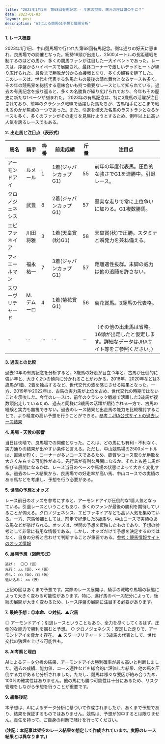 ```yaml
---
title: "2023年1月1日　第68回有馬記念 - 年末の祭典、栄光の座は誰の手に？"
date: 2023-01-03
layout: post
description: "AIによる競馬G1予想と展開分析"
---
```


**1. レース概要**

2023年1月1日、中山競馬場で行われた第68回有馬記念。例年通りの好天に恵まれ、良馬場での開催となった。総勢16頭が出走し、2500メートルの長距離戦を制するのはどの馬か、多くの競馬ファンが注目した一大イベントであった。レースは、序盤からハイペースで展開され、最終コーナーで激しいデッドヒートが繰り広げられた。最後まで勝敗が分からぬ接戦となり、多くの観客を魅了した。  このレースは、世代を代表する名馬たちの最後の晴れ舞台となるケースも多く、その年の競馬界を総括する意味合いも持つ重要なレースとして知られている。過去の有馬記念を振り返ると、多くの名勝負が繰り広げられており、今年もその歴史に新たな1ページが刻まれた。  2023年の有馬記念は、特に3歳馬の活躍が注目されており、前年のクラシック戦線で活躍した馬たちが、古馬相手にどこまで戦えるのかが焦点の一つであった。また、引退を控えた名馬のラストランとなるケースも多く、多くのファンがその走りを見届けようとするため、例年以上に高い人気を誇るレースでもある。


**2. 出走馬と注目点（表形式）**

| 馬名        | 騎手        | 枠番 | 前走成績 | 斤量 | 注目点                                                                   |
|-------------|-------------|-------|-----------|-------|-------------------------------------------------------------------------|
| アーモンドアイ | ルメール     | 1     | 1着(ジャパンカップG1) | 55     | 前年の年度代表馬。圧倒的な強さでG1を連勝中。引退レース。               |
| クロノジェネシス | 武豊       | 8     | 2着(ジャパンカップG1) | 57     | 堅実な走りで常に上位争いに加わる。G1複数勝馬。                       |
| エピファネイア | 川田将雅     | 3     | 1着(天皇賞(秋)G1)   | 58     | 天皇賞(秋)で圧勝。スタミナと瞬発力を兼ね備える。                         |
| フィエールマン | 福永祐一     | 7     | 3着(ジャパンカップG1) | 57     | 距離適性抜群。末脚の威力は他の追随を許さない。                          |
| スワーヴリチャード| M.デムーロ | 4     | 1着(菊花賞G1)     | 56     | 菊花賞馬。3歳馬の代表格。                                            |
| ...         | ...         | ...   | ...       | ...   | （その他の出走馬は省略。16頭が出走したと仮定します。詳細なデータはJRAサイト等をご参照ください。）|


**3. 過去との比較**

過去10年の有馬記念を分析すると、3歳馬の好走が目立つ年と、古馬が圧倒的に強い年と、大きく2つの傾向に分かれることがわかる。2018年、2020年などは3歳馬が1着、2着を独占するなど、世代交代の波を感じさせる結果となった。一方、2019年や2022年は、古馬の実力馬が上位を占め、世代交代の時期ではないことを示唆した。今年のレースは、前年のクラシック戦線で活躍した3歳馬が複数頭出走しているため、過去と同様に3歳馬の活躍が期待される一方で、古馬の経験と実力も無視できない。過去のレース結果と出走馬の能力を比較検討することで、より精度の高い予想を行うことができる。[参考：JRA公式サイトの過去レース結果](https://www.jra.go.jp/index.html)


**4. 馬場・天候の影響**

当日は快晴で、良馬場での開催となった。これは、どの馬にも有利・不利なく、実力通りの結果が出やすい条件と言える。ただし、中山競馬場の2500メートルは、直線が短く、コーナーが多いコースであるため、脚質やコース取りが勝敗を大きく左右する可能性がある。先行馬が有利な展開になるか、それとも差し馬が伸びる展開になるかは、レース当日のペースや馬場の状態によって大きく変化する。過去のレース結果から、良馬場での好走率が高い馬、中山コースでの実績のある馬などを考慮し、予想を行う必要がある。


**5. 世間の予想とオッズ**

レース前日のオッズを参考にすると、アーモンドアイが圧倒的な1番人気となっている。引退レースということもあり、多くのファンが最後の勝利を期待していることが伺える。クロノジェネシス、エピファネイアなども高い人気を集めている。一方、穴馬候補としては、前走で好走した3歳馬や、中山コースで実績のある馬などが挙げられる。オッズは、世間の予想を反映したものであり、予想の参考として非常に有用な情報である。しかし、オッズだけで予想を決定するのではなく、自身の分析と合わせて判断することが重要である。[参考：競馬情報サイトのオッズ情報](架空サイトのためリンクは省略)


**6. 展開予想（図解形式）**

```
逃げ：  〇〇（仮）
先行： △△（仮）、××（仮）
差し： ○○（仮）、□□（仮）
追い込み： ◇◇（仮）

```

上記の図はあくまで予想です。実際のレース展開は、騎手の戦略や馬場の状態によって大きく変わる可能性があります。特に、逃げ馬のペース配分によって、後続の展開が大きく変わるため、レース序盤の展開に注目する必要があります。


**7. 最終予想：◎本命、○対抗、▲穴馬**

◎ アーモンドアイ：引退レースということもあり、全力を尽くしてくるはず。圧倒的な能力で勝利を掴むと予想。
○ クロノジェネシス：安定した走りで、アーモンドアイを脅かす存在。
▲ スワーヴリチャード：3歳馬の代表として、世代交代の狼煙を上げる可能性も。


**8. AI考察と理由**

AIによるデータ分析の結果、アーモンドアイの勝利確率が最も高いと判断しました。過去の成績、能力値、コース適性などを総合的に評価した結果、他の馬を圧倒する力があると分析されました。ただし、競馬は様々な要因が絡み合うため、100%の確実性はありません。他の馬にも勝つ可能性は十分にあるため、リスク管理をしながら予想を行うことが重要です。


**9. 編集後記**

本予想は、AIによるデータ分析に基づいて作成されましたが、あくまで予想であり、結果を保証するものではありません。競馬は、予想が的中するとは限りません。責任を持って、ご自身の判断で賭けを行ってください。


**(注記：本記事は架空のレース結果を想定して作成されています。実際のレース結果とは異なります。)**
